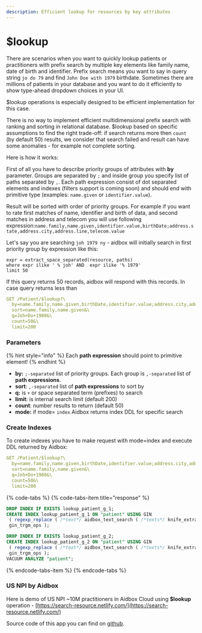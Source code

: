 ```yaml
---
description: Efficient lookup for resources by key attributes
---
```


# $lookup

There are scenarios when you want to quickly lookup patients or practitioners with prefix search by multiple key elements like family name, date of birth and identifier. Prefix search means you want to say in query string `jo do 79` and find `John Doe with 1979` birthdate. Sometimes there are millions of patients in your database and you want to do it efficiently to show type-ahead dropdown choices in your UI.

$lookup operations is especially designed to be efficient implementation for this case.

There is no way to implement efficient multidimensional prefix search with ranking and sorting in  relational database. $lookup based on specific assumptions to find the right trade-off: if search returns more then `count` \(by default 50\) results, we consider that search failed and result can have some anomalies - for example not complete sorting.

Here is how it works:

First of all you have to describe priority groups of attributes with **by** parameter.  Groups are separated by `;` and inside group you specify list of paths separated by `,`.  Each path expression consist of dot separated elements and indexes \(filters support is coming soon\) and should end with primitive type \(examples: `name.given` or `identifier.value`\).

Result will be sorted with order of priority groups. For example if you want to rate first matches of name, identifier and birth of data, and second matches in address and telecom you will use following expression:`name.family,name.given,identifier.value,birthDate;address.state,address.city,address.line,telecom.value`

Let's say you are searching `joh 1979 ny` - aidbox will initially search in first priority group by expression like this: 

```text
expr = extract_space_separated(resource, paths) 
where expr ilike ' % joh' AND  expr ilike '% 1979'
limit 50
```

If this query returns  50 records, aidbox will respond with this records. In case query returns less than 

```yaml
GET /Patient/$lookup?\
  by=name.family,name.given,birthDate,identifier.value;address.city,address.line&\
  sort=name.family,name.given&\
  q=Joh+Do+1980&\
  count=50&\
  limit=200
```

### Parameters

{% hint style="info" %}
Each **path expression** should point to primitive element!
{% endhint %}

* **by:** `;-separated` list of priority groups. Each group is `,-separated` list of **path expressions**.
* **sort**:  `,-separated` list of **path expressions** to sort by
* **q:** is `+` or space separated term \(prefixes\) to search
* **limit**: is internal search limit \(default 200\)
* **count**: number results to return \(default 50\)
* **mode:** if mode= `index` Aidbox returns index DDL for specific search

### Create Indexes

To create indexes you have to make request with mode=index and execute DDL returned by Aidbox:

```yaml
GET /Patient/$lookup?\
  by=name.family,name.given,birthDate,identifier.value;address.city,address.line&\
  sort=name.family,name.given&\
  q=Joh+Do+1980&\
  count=50&\
  limit=200
```

{% code-tabs %}
{% code-tabs-item title="response" %}
```sql
DROP INDEX IF EXISTS lookup_patient_g_1;
CREATE INDEX lookup_patient_g_1 ON "patient" USING GIN 
 ( regexp_replace ( /*text*/ aidbox_text_search ( /*texts*/ knife_extract_text ( /*doc*/ resource , /*expr*/ $$[["name","family"],["name","given"],["birthDate"],["identifier","value"]]$$ ) ) , /*regexp*/ '[ -.,";:'']+' , /*repl*/ ' ' , /*flag*/ 'g' ) 
 gin_trgm_ops );

DROP INDEX IF EXISTS lookup_patient_g_2;
CREATE INDEX lookup_patient_g_2 ON "patient" USING GIN 
 ( regexp_replace ( /*text*/ aidbox_text_search ( /*texts*/ knife_extract_text ( /*doc*/ resource , /*expr*/ $$[["name","family"],["name","given"],["birthDate"],["identifier","value"],["address","city"],["address","line"]]$$ ) ) , /*regexp*/ '[ -.,";:'']+' , /*repl*/ ' ' , /*flag*/ 'g' ) 
 gin_trgm_ops );
VACUUM ANALYZE "patient";
```
{% endcode-tabs-item %}
{% endcode-tabs %}

### US NPI by Aidbox

Here is demo of US NPI ~10M practitioners in Aidbox Cloud using **$lookup** operation - [https://search-resource.netlify.com/](https://search-resource.netlify.com/)

Source code of this app you can find on [github](https://github.com/Aidbox/usnpi-ui).

